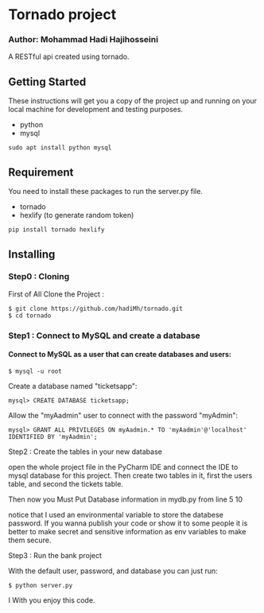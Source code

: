 # Tornado project 
### Author: Mohammad Hadi Hajihosseini

A RESTful api created using tornado.

## Getting Started

These instructions will get you a copy of the project up and running on your local machine for development and testing purposes.

* python
* mysql
```
sudo apt install python mysql
```

## Requirement

You need to install these packages to run the server.py file.
* tornado
* hexlify (to generate random token)

```
pip install tornado hexlify
```

## Installing

### Step0 : Cloning

First of All Clone the Project : 
```
$ git clone https://github.com/hadiMh/tornado.git
$ cd tornado
```

### Step1 : Connect to MySQL and create a database

#### Connect to MySQL as a user that can create databases and users:
```
$ mysql -u root
```
Create a database named "ticketsapp":
```
mysql> CREATE DATABASE ticketsapp;
```
Allow the "myAadmin" user to connect with the password "myAdmin":
```
mysql> GRANT ALL PRIVILEGES ON myAadmin.* TO 'myAadmin'@'localhost' IDENTIFIED BY 'myAadmin';
```
Step2 : Create the tables in your new database

open the whole project file in the PyCharm IDE and connect the IDE to mysql database for this project.
Then create two tables in it, first the users table, and second the tickets table.

Then now you Must Put Database information in mydb.py from line 5 10

notice that I used an environmental variable to store the databese password. If you wanna publish your code or show it to some people it is better to make secret and sensitive information as env variables to make them secure.

Step3 : Run the bank project

With the default user, password, and database you can just run:
```
$ python server.py
```

I With you enjoy this code.

